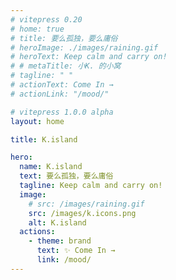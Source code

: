 ```yaml
---
# vitepress 0.20
# home: true
# title: 要么孤独，要么庸俗
# heroImage: ./images/raining.gif
# heroText: Keep calm and carry on!
# # metaTitle: 小K. 的小窝
# tagline: " "
# actionText: Come In →
# actionLink: "/mood/"

# vitepress 1.0.0 alpha
layout: home

title: K.island

hero:
  name: K.island
  text: 要么孤独，要么庸俗
  tagline: Keep calm and carry on!
  image:
    # src: /images/raining.gif
    src: /images/k.icons.png
    alt: K.island
  actions:
    - theme: brand
      text: ✨ Come In →
      link: /mood/
---
```


<script>
import Bubble from './components/Bubble.vue'

export default {
  props: ['slot-key'],
  components: { Bubble },
}
</script>

<Bubble />